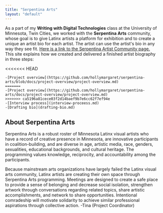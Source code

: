```yaml
---
title: "Serpentina Arts"
layout: "default"
---
```

As a part of my **Writing with Digital Technologies** class at the University of Minnesota, Twin Cities, we worked with the **Serpentina Arts** community, whose goal is to give Latinx artists a platform for exhibition and to create a unique an artist bio for each artist. The artist can use the artist's bio in any way they see fit. [Here is a link to the Serpentina Artist Community page.](https://www.facebook.com/Serpentina-Arts-123709977640263/)
This site explains how we created and delivered a finished artist biography in three steps:

<<<<<<< HEAD
~~~
-[Project overview](https://github.com/hollymargaret/serpentina-arts/blob/docs/project-overview/project-overview.md)
=======
-[Project overview](https://github.com/hollymargaret/serpentina-arts/docs/project-overview/project-overview.md)
>>>>>>> ca5196a81cece03f2d14baef9b7e6cc62f7ef94e
-[Interview process](interview-proceess.md)
-[Drafting bio](drafting-bio.md)

~~~

## About Serpentina Arts
Serpentina Arts is a robust roster of Minnesota Latinx visual artists who have a record of creative presence in Minnesota, are innovative participants in coalition-building, and are diverse in age, artistic media, race, genders, sexualities, educational backgrounds, and cultural heritage. The programming values knowledge, reciprocity, and accountability among the participants.

Because mainstream arts organizations have largely failed the Latinx visual arts community, Latinx artists are creating their own space through Serpentina Arts programming. Meetings are designed to create a safe place to provide a sense of belonging and decrease social isolation, strengthen artwork through conversations regarding related topics, share artistic accomplishments, and network to share opportunities. Intentional comradeship will motivate solidarity to achieve similar professional aspirations through collective action.
-Tina (Project Coordinator)
